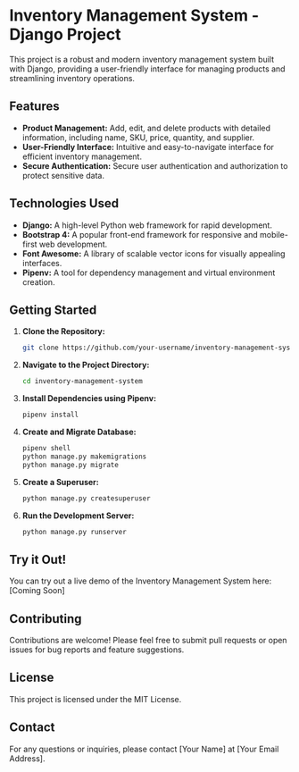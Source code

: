 # Inventory Management System - Django Project

This project is a robust and modern inventory management system built with Django, providing a user-friendly interface for managing products and streamlining inventory operations.

## Features

* **Product Management:** Add, edit, and delete products with detailed information, including name, SKU, price, quantity, and supplier.
* **User-Friendly Interface:** Intuitive and easy-to-navigate interface for efficient inventory management.
* **Secure Authentication:** Secure user authentication and authorization to protect sensitive data.

## Technologies Used

* **Django:** A high-level Python web framework for rapid development.
* **Bootstrap 4:** A popular front-end framework for responsive and mobile-first web development.
* **Font Awesome:** A library of scalable vector icons for visually appealing interfaces.
* **Pipenv:** A tool for dependency management and virtual environment creation.

## Getting Started

1. **Clone the Repository:**
   ```bash
   git clone https://github.com/your-username/inventory-management-system.git

2. **Navigate to the Project Directory:**
    ```bash
    cd inventory-management-system

3. **Install Dependencies using Pipenv:**
    ```bash
    pipenv install

4. **Create and Migrate Database:**
    ```bash
    pipenv shell
    python manage.py makemigrations
    python manage.py migrate

5. **Create a Superuser:**
    ```bash
    python manage.py createsuperuser

6.  **Run the Development Server:**
    ```bash
    python manage.py runserver

## Try it Out!

You can try out a live demo of the Inventory Management System here: [Coming Soon]

## Contributing

Contributions are welcome! Please feel free to submit pull requests or open issues for bug reports and feature suggestions.

## License

This project is licensed under the MIT License.

## Contact

For any questions or inquiries, please contact [Your Name] at [Your Email Address].